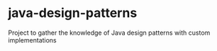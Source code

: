 # java-design-patterns
Project to gather the knowledge of Java design patterns with custom implementations
